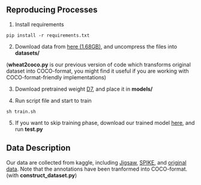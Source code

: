 ## Reproducing Processes

1. Install requirements
```
pip install -r requirements.txt
```

2. Download data from [here (1.68GB)](https://drive.google.com/drive/folders/1NZid0yEcbdecosLEpsItL17u2VLCEeet?usp=sharing), and uncompress the files into **datasets/**

(**wheat2coco.py** is our previous version of code which transforms original dataset into COCO-format, you might find it useful if you are working with COCO-format-friendly implementations)

3. Download pretrained weight [D7](https://github.com/zylo117/Yet-Another-Efficient-Pytorch/releases/download/1.2/efficientdet-d7.pth), and place it in **models/**

4. Run script file and start to train
```
sh train.sh
```

5. If you want to skip training phase, download our trained model [here](https://drive.google.com/drive/folders/1NZid0yEcbdecosLEpsItL17u2VLCEeet?usp=sharing), and run **test.py**

## Data Description

Our data are collected from kaggle, including [Jigsaw](https://www.kaggle.com/alexanderliao/wheatfullsize), [SPIKE](https://www.kaggle.com/alexanderliao/wheatspike), and [original data](https://www.kaggle.com/c/global-wheat-detection/data). Note that the annotations have been tranformed into COCO-format. (with **construct_dataset.py**)
